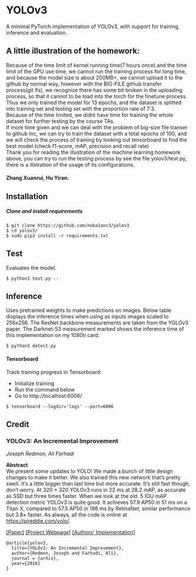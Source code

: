 # YOLOv3
A minimal PyTorch implementation of YOLOv3, with support for training, inference and evaluation.

## A little illustration of the homework:
  Because of the time limit of kernel running time(7 hours once) and the time limit of the GPU use time, we cannot run the training process for long time, and because the model size is about 200MB+, we cannot upload it to the github by normal way, however with the BIG-FILE github transfer process(git lfs), we recognize there has some bit broken in the uploading process, so that it cannot to be load into the torch for the finetune process.  
  Thus we only trained the model for 13 epochs, and the dataset is splitted into training set and testing set with the proportion rate of 7:3.  
  Because of the time limited, we didnt have time for training the whole dataset for further testing by the course TAs.  
  If more time given and we can deal with the problem of big-size file transer to github Inc, we can try to train the dataset with a total epochs of 100, and we will check the process of training by looking out tensorboard to find the best model (check f1-score, mAP, precision and recall rate)  
  Thank you for reading the illustration of the machine learning homework above, you can try to run the testing process by see the file yolov3/test.py, there is a illstration of the usage of its configurations.
#### Zhang Xuanrui, Hu Yiran.

## Installation
##### Clone and install requirements
    $ git clone https://github.com/noba1anc3/yolov3
    $ cd yolov3/
    $ sudo pip3 install -r requirements.txt
    
## Test
Evaluates the model.

    $ python3 test.py --

## Inference
Uses pretrained weights to make predictions on images. Below table displays the inference times when using as inputs images scaled to 256x256. The ResNet backbone measurements are taken from the YOLOv3 paper. The Darknet-53 measurement marked shows the inference time of this implementation on my 1080ti card.

    $ python3 detect.py

#### Tensorboard
Track training progress in Tensorboard:
* Initialize training
* Run the command below
* Go to http://localhost:6006/

```
$ tensorboard --logdir='logs' --port=6006
```

## Credit

### YOLOv3: An Incremental Improvement
_Joseph Redmon, Ali Farhadi_ <br>

**Abstract** <br>
We present some updates to YOLO! We made a bunch
of little design changes to make it better. We also trained
this new network that’s pretty swell. It’s a little bigger than
last time but more accurate. It’s still fast though, don’t
worry. At 320 × 320 YOLOv3 runs in 22 ms at 28.2 mAP,
as accurate as SSD but three times faster. When we look
at the old .5 IOU mAP detection metric YOLOv3 is quite
good. It achieves 57.9 AP50 in 51 ms on a Titan X, compared
to 57.5 AP50 in 198 ms by RetinaNet, similar performance
but 3.8× faster. As always, all the code is online at
https://pjreddie.com/yolo/.

[[Paper]](https://pjreddie.com/media/files/papers/YOLOv3.pdf) [[Project Webpage]](https://pjreddie.com/darknet/yolo/) [[Authors' Implementation]](https://github.com/pjreddie/darknet)

```
@article{yolov3,
  title={YOLOv3: An Incremental Improvement},
  author={Redmon, Joseph and Farhadi, Ali},
  journal = {arXiv},
  year={2018}
}
```
